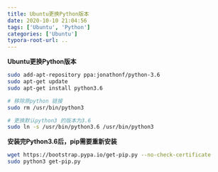 ```yaml
---
title: Ubuntu更换Python版本
date: 2020-10-10 21:04:56
tags: ['Ubuntu', 'Python']
categories: ['Ubuntu']
typora-root-url: ..
---
```


**Ubuntu更换Python版本**

```bash
sudo add-apt-repository ppa:jonathonf/python-3.6
sudo apt-get update
sudo apt-get install python3.6

# 移除原python 链接
sudo rm /usr/bin/python3

# 更换默认python3 的版本为3.6
sudo ln -s /usr/bin/python3.6 /usr/bin/python3
```

**安装完Python3.6后，pip需要重新安装**

```bash
wget https://bootstrap.pypa.io/get-pip.py --no-check-certificate
sudo python3 get-pip.py
```

